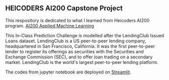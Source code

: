 ## HEICODERS AI200 Capstone Project ##

This respository is dedicated to what I learned from Heicoders AI200 program.
[AI200 Applied Machine Learning](https://heicodersacademy.com/AI200-applied-machine-learning-course)

This In-Class Prediction Challenge is modelled after the LendingClub Issued Loans dataset. LendingClub is a US peer-to-peer lending company, headquartered in San Francisco, California. It was the first peer-to-peer lender to register its offerings as securities with the Securities and Exchange Commission (SEC), and to offer loan trading on a secondary market. LendingClub is the world's largest peer-to-peer lending platform.

The codes from jupyter notebook are deployed on [Streamlit](https://mhidayatz-lendingclub-heicodersai200-app-2120nh.streamlit.app/).